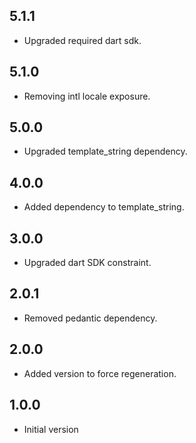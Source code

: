 ## 5.1.1

- Upgraded required dart sdk.

## 5.1.0

- Removing intl locale exposure.

## 5.0.0

- Upgraded template_string dependency.

## 4.0.0

- Added dependency to template_string.

## 3.0.0

- Upgraded dart SDK constraint.

## 2.0.1

- Removed pedantic dependency.

## 2.0.0

- Added version to force regeneration.

## 1.0.0

- Initial version
